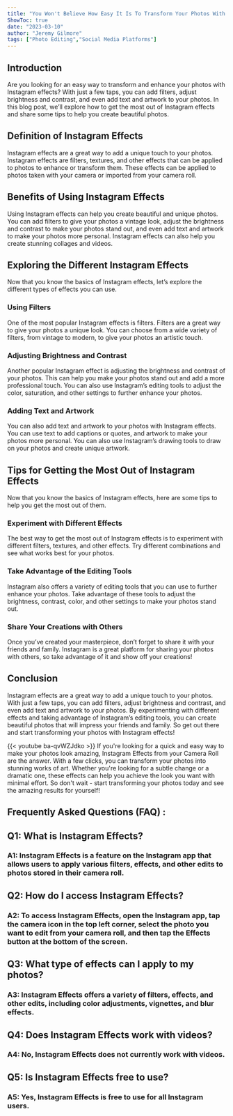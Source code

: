 ```yaml
---
title: "You Won't Believe How Easy It Is To Transform Your Photos With Instagram Effects From Your Camera Roll!"
ShowToc: true 
date: "2023-03-10"
author: "Jeremy Gilmore" 
tags: ["Photo Editing","Social Media Platforms"]
---
```

## Introduction 

Are you looking for an easy way to transform and enhance your photos with Instagram effects? With just a few taps, you can add filters, adjust brightness and contrast, and even add text and artwork to your photos. In this blog post, we’ll explore how to get the most out of Instagram effects and share some tips to help you create beautiful photos.

## Definition of Instagram Effects

Instagram effects are a great way to add a unique touch to your photos. Instagram effects are filters, textures, and other effects that can be applied to photos to enhance or transform them. These effects can be applied to photos taken with your camera or imported from your camera roll.

## Benefits of Using Instagram Effects

Using Instagram effects can help you create beautiful and unique photos. You can add filters to give your photos a vintage look, adjust the brightness and contrast to make your photos stand out, and even add text and artwork to make your photos more personal. Instagram effects can also help you create stunning collages and videos.

## Exploring the Different Instagram Effects

Now that you know the basics of Instagram effects, let’s explore the different types of effects you can use. 

### Using Filters

One of the most popular Instagram effects is filters. Filters are a great way to give your photos a unique look. You can choose from a wide variety of filters, from vintage to modern, to give your photos an artistic touch.

### Adjusting Brightness and Contrast

Another popular Instagram effect is adjusting the brightness and contrast of your photos. This can help you make your photos stand out and add a more professional touch. You can also use Instagram’s editing tools to adjust the color, saturation, and other settings to further enhance your photos.

### Adding Text and Artwork

You can also add text and artwork to your photos with Instagram effects. You can use text to add captions or quotes, and artwork to make your photos more personal. You can also use Instagram’s drawing tools to draw on your photos and create unique artwork.

## Tips for Getting the Most Out of Instagram Effects

Now that you know the basics of Instagram effects, here are some tips to help you get the most out of them. 

### Experiment with Different Effects

The best way to get the most out of Instagram effects is to experiment with different filters, textures, and other effects. Try different combinations and see what works best for your photos.

### Take Advantage of the Editing Tools

Instagram also offers a variety of editing tools that you can use to further enhance your photos. Take advantage of these tools to adjust the brightness, contrast, color, and other settings to make your photos stand out.

### Share Your Creations with Others

Once you’ve created your masterpiece, don’t forget to share it with your friends and family. Instagram is a great platform for sharing your photos with others, so take advantage of it and show off your creations!

## Conclusion

Instagram effects are a great way to add a unique touch to your photos. With just a few taps, you can add filters, adjust brightness and contrast, and even add text and artwork to your photos. By experimenting with different effects and taking advantage of Instagram’s editing tools, you can create beautiful photos that will impress your friends and family. So get out there and start transforming your photos with Instagram effects!

{{< youtube ba-qvWZJdko >}} 
If you're looking for a quick and easy way to make your photos look amazing, Instagram Effects from your Camera Roll are the answer. With a few clicks, you can transform your photos into stunning works of art. Whether you're looking for a subtle change or a dramatic one, these effects can help you achieve the look you want with minimal effort. So don't wait - start transforming your photos today and see the amazing results for yourself!

## Frequently Asked Questions (FAQ) :
<h2>Q1: What is Instagram Effects?</h2>

<h3>A1: Instagram Effects is a feature on the Instagram app that allows users to apply various filters, effects, and other edits to photos stored in their camera roll.</h3>

<h2>Q2: How do I access Instagram Effects?</h2>

<h3>A2: To access Instagram Effects, open the Instagram app, tap the camera icon in the top left corner, select the photo you want to edit from your camera roll, and then tap the Effects button at the bottom of the screen.</h3>

<h2>Q3: What type of effects can I apply to my photos?</h2>

<h3>A3: Instagram Effects offers a variety of filters, effects, and other edits, including color adjustments, vignettes, and blur effects.</h3>

<h2>Q4: Does Instagram Effects work with videos?</h2>

<h3>A4: No, Instagram Effects does not currently work with videos.</h3>

<h2>Q5: Is Instagram Effects free to use?</h2>

<h3>A5: Yes, Instagram Effects is free to use for all Instagram users.</h3>


